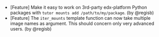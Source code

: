 - [Feature] Make it easy to work on 3rd-party edx-platform Python packages with `tutor mounts add /path/to/my/package`. (by @regisb)
- [Feature] The ``iter_mounts`` template function can now take multiple image names as argument. This should concern only very advanced users. (by @regisb)
